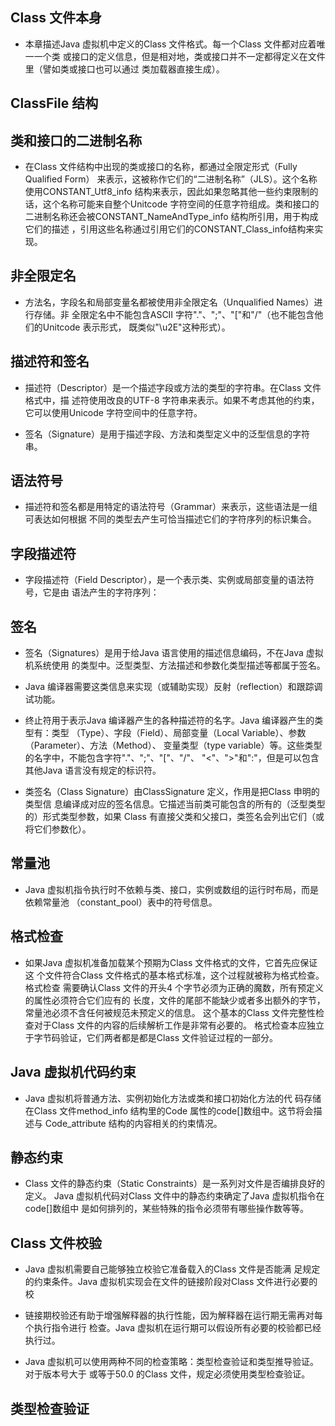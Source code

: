 ## Class 文件本身
* 本章描述Java 虚拟机中定义的Class 文件格式。每一个Class 文件都对应着唯一一个类
或接口的定义信息，但是相对地，类或接口并不一定都得定义在文件里（譬如类或接口也可以通过
类加载器直接生成）。

## ClassFile 结构
 
## 类和接口的二进制名称
* 在Class 文件结构中出现的类或接口的名称，都通过全限定形式（Fully Qualified Form）
来表示，这被称作它们的“二进制名称”（JLS）。这个名称使用CONSTANT_Utf8_info
结构来表示，因此如果忽略其他一些约束限制的话，这个名称可能来自整个Unitcode
字符空间的任意字符组成。类和接口的二进制名称还会被CONSTANT_NameAndType_info 结构所引用，用于构成它们的描述
，引用这些名称通过引用它们的CONSTANT_Class_info结构来实现。

## 非全限定名
* 方法名，字段名和局部变量名都被使用非全限定名（Unqualified Names）进行存储。非
全限定名中不能包含ASCII 字符"."、";"、"["和"/"（也不能包含他们的Unitcode 表示形式，
既类似"\u2E"这种形式）。

## 描述符和签名
* 描述符（Descriptor）是一个描述字段或方法的类型的字符串。在Class 文件格式中，描
述符使用改良的UTF-8 字符串来表示。如果不考虑其他的约束，它可以使用Unicode
字符空间中的任意字符。

* 签名（Signature）是用于描述字段、方法和类型定义中的泛型信息的字符串。

## 语法符号
* 描述符和签名都是用特定的语法符号（Grammar）来表示，这些语法是一组可表达如何根据
不同的类型去产生可恰当描述它们的字符序列的标识集合。

## 字段描述符
* 字段描述符（Field Descriptor），是一个表示类、实例或局部变量的语法符号，它是由
语法产生的字符序列：

## 签名
* 签名（Signatures）是用于给Java 语言使用的描述信息编码，不在Java 虚拟机系统使用
的类型中。泛型类型、方法描述和参数化类型描述等都属于签名。

* Java 编译器需要这类信息来实现（或辅助实现）反射（reflection）和跟踪调试功能。

* 终止符用于表示Java 编译器产生的各种描述符的名字。Java 编译器产生的类型有：类型
（Type）、字段（Field）、局部变量（Local Variable）、参数（Parameter）、方法（Method）、
变量类型（type variable）等。这些类型的名字中，不能包含字符"."、";"、"["、"/"、
"<"、">"和":"，但是可以包含其他Java 语言没有规定的标识符。

* 类签名（Class Signature）由ClassSignature 定义，作用是把Class 申明的类型信
息编译成对应的签名信息。它描述当前类可能包含的所有的（泛型类型的）形式类型参数，如果
Class 有直接父类和父接口，类签名会列出它们（或将它们参数化）。

## 常量池
* Java 虚拟机指令执行时不依赖与类、接口，实例或数组的运行时布局，而是依赖常量池
（constant_pool）表中的符号信息。

## 格式检查
* 如果Java 虚拟机准备加载某个预期为Class 文件格式的文件，它首先应保证这
个文件符合Class 文件格式的基本格式标准，这个过程就被称为格式检查。格式检查
需要确认Class 文件的开头4 个字节必须为正确的魔数，所有预定义的属性必须符合它们应有的
长度，文件的尾部不能缺少或者多出额外的字节，常量池必须不含任何被规范未预定义的信息。
这个基本的Class 文件完整性检查对于Class 文件的内容的后续解析工作是非常有必要的。
格式检查本应独立于字节码验证，它们两者都是都是Class 文件验证过程的一部分。

## Java 虚拟机代码约束
* Java 虚拟机将普通方法、实例初始化方法或类和接口初始化方法的代
码存储在Class 文件method_info 结构里的Code 属性的code[]数组中。这节将会描述与
Code_attribute 结构的内容相关的约束情况。

## 静态约束
* Class 文件的静态约束（Static Constraints）是一系列对文件是否编排良好的定义。
Java 虚拟机代码对Class 文件中的静态约束确定了Java 虚拟机指令在code[]数组中
是如何排列的，某些特殊的指令必须带有哪些操作数等等。

## Class 文件校验
* Java 虚拟机需要自己能够独立校验它准备载入的Class 文件是否能满
足规定的约束条件。Java 虚拟机实现会在文件的链接阶段对Class 文件进行必要的校

* 链接期校验还有助于增强解释器的执行性能，因为解释器在运行期无需再对每个执行指令进行
检查。Java 虚拟机在运行期可以假设所有必要的校验都已经执行过。

* Java 虚拟机可以使用两种不同的检查策略：类型检查验证和类型推导验证。对于版本号大于
或等于50.0 的Class 文件，规定必须使用类型检查验证。

## 类型检查验证


